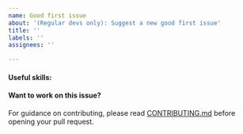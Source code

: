 ```yaml
---
name: Good first issue
about: '(Regular devs only): Suggest a new good first issue'
title: ''
labels: ''
assignees: ''

---
```


<!-- Needs the label "good first issue" assigned manually before or after opening -->

<!-- A good first issue is an uncontroversial issue, that has a relatively unique and obvious solution -->

<!-- Motivate the issue and explain the solution briefly -->

#### Useful skills:

<!-- (For example, “C++11 std::thread”, “Qt5 GUI and async GUI design” or “basic understanding of TheMinerzCoin staking and the TheMinerzCoin RPC interface”.) -->

#### Want to work on this issue?

For guidance on contributing, please read [CONTRIBUTING.md](https://github.com/TheMinerzCoin/TheMinerzCoin/blob/master/docs/CONTRIBUTING.md) before opening your pull request.
